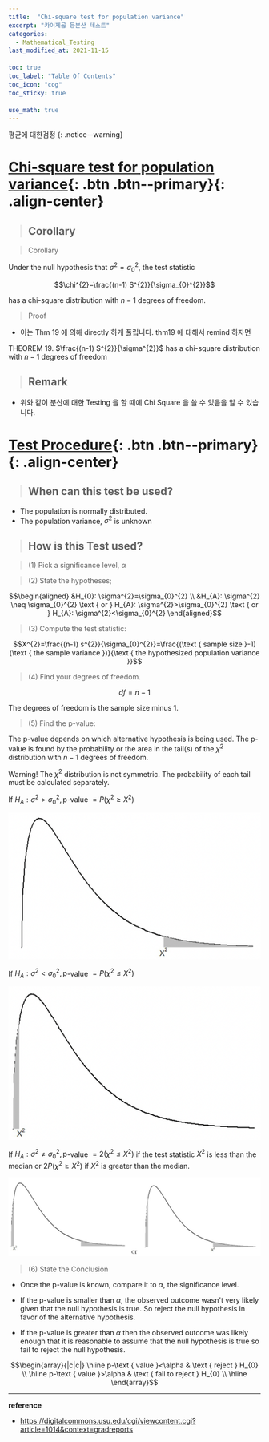 ```yaml
---
title:  "Chi-square test for population variance"
excerpt: "카이제곱 등분산 테스트"
categories:
  - Mathematical_Testing
last_modified_at: 2021-11-15

toc: true
toc_label: "Table Of Contents"
toc_icon: "cog"
toc_sticky: true

use_math: true
---
```


 평균에 대한검정
{: .notice--warning}

# [Chi-square test for population variance](#link){: .btn .btn--primary}{: .align-center}

> ## Corollary 

> Corollary

Under the null hypothesis that $\sigma^{2}=\sigma_{0}^{2}$, the test statistic

$$\chi^{2}=\frac{(n-1) S^{2}}{\sigma_{0}^{2}}$$

has a chi-square distribution with $n-1$ degrees of freedom. 

> Proof

- 이는 Thm 19 에 의해 directly 하게 풀립니다. thm19 에 대해서 remind 하자면

THEOREM 19. $\frac{(n-1) S^{2}}{\sigma^{2}}$ has a chi-square distribution with $n-1$ degrees of freedom

> ## Remark

- 위와 같이 분산에 대한 Testing 을 할 때에 Chi Square 을 쓸 수 있음을 알 수 있습니다.

# [Test Procedure](#link){: .btn .btn--primary}{: .align-center}

> ## When can this test be used?

- The population is normally distributed.
- The population variance, $\sigma^{2}$ is unknown

> ## How is this Test used? 

> (1) Pick a significance level, $\alpha$

> (2) State the hypotheses;

$$\begin{aligned}
&H_{0}: \sigma^{2}=\sigma_{0}^{2} \\
&H_{A}: \sigma^{2} \neq \sigma_{0}^{2} \text { or } H_{A}: \sigma^{2}>\sigma_{0}^{2} \text { or } H_{A}: \sigma^{2}<\sigma_{0}^{2}
\end{aligned}$$

> (3) Compute the test statistic:

$$X^{2}=\frac{(n-1) s^{2}}{\sigma_{0}^{2}}=\frac{(\text { sample size }-1)(\text { the sample variance })}{\text { the hypothesized population variance }}$$

> (4) Find your degrees of freedom.

$$d f=n-1$$

The degrees of freedom is the sample size minus $1 .$

> (5) Find the p-value:

The p-value depends on which alternative hypothesis is being used. The p-value is found by the probability or the area in the tail(s) of the $\chi^{2}$ distribution with $n-1$ degrees of freedom.

Warning! The $\chi^{2}$ distribution is not symmetric. The probability of each tail must be calculated separately.

If $H_{A}: \sigma^{2}>\sigma_{0}^{2}, \mathrm{p}$-value $=P\left(\chi^{2} \geq X^{2}\right)$

![png](/assets/images/Stat/105_1.png)

If $H_{A}: \sigma^{2}<\sigma_{0}^{2}, \mathrm{p}$-value $=P\left(\chi^{2} \leq X^{2}\right)$

![png](/assets/images/Stat/105_2.png)

If $H_{A}: \sigma^{2} \neq \sigma_{0}^{2}, \mathrm{p}$-value $=2\left(\chi^{2} \leq X^{2}\right)$ if the test statistic $X^{2}$ is less than the median or $2 P\left(\chi^{2} \geq X^{2}\right)$ if $X^{2}$ is greater than the median.

![png](/assets/images/Stat/105_3.png)

> (6) State the Conclusion 

- Once the $\mathrm{p}$-value is known, compare it to $\alpha$, the significance level.

- If the p-value is smaller than $\alpha$, the observed outcome wasn't very likely given that the null hypothesis is true. So reject the null hypothesis in favor of the alternative hypothesis.

- If the p-value is greater than $\alpha$ then the observed outcome was likely enough that it is reasonable to assume that the null hypothesis is true so fail to reject the null hypothesis.

$$\begin{array}{|c|c|}
\hline p-\text { value }<\alpha & \text { reject } H_{0} \\
\hline p-\text { value }>\alpha & \text { fail to reject } H_{0} \\
\hline
\end{array}$$



---

**reference**

- <https://digitalcommons.usu.edu/cgi/viewcontent.cgi?article=1014&context=gradreports>

